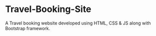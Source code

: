 # Travel-Booking-Site
A Travel booking website developed using HTML, CSS &amp; JS along with Bootstrap framework.
